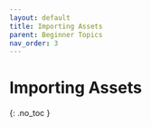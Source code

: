 ```yaml
---
layout: default
title: Importing Assets
parent: Beginner Topics
nav_order: 3
---
```


# Importing Assets
{: .no_toc }
